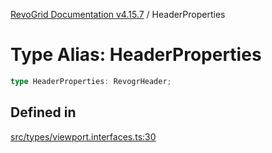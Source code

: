 [RevoGrid Documentation v4.15.7](README.md) / HeaderProperties

# Type Alias: HeaderProperties

```ts
type HeaderProperties: RevogrHeader;
```

## Defined in

[src/types/viewport.interfaces.ts:30](https://github.com/revolist/revogrid/blob/4b66617ba213e84ecc08d523780ce49415de163a/src/types/viewport.interfaces.ts#L30)
